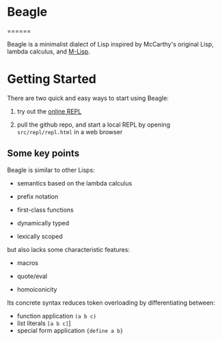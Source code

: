 # Beagle #
======

Beagle is a minimalist dialect of Lisp inspired by McCarthy's original Lisp, 
lambda calculus, and 
[M-Lisp](http://citeseerx.ist.psu.edu/viewdoc/summary?doi=10.1.1.40.4948).


# Getting Started #

There are two quick and easy ways to start using Beagle:

 1. try out the [online REPL](http://mattfenwick.github.com/Beagle/src/repl/repl.html)

 2. pull the github repo, and start a local REPL by opening `src/repl/repl.html`
    in a web browser
    

## Some key points ##

Beagle is similar to other Lisps:

 - semantics based on the lambda calculus

 - prefix notation
 
 - first-class functions
 
 - dynamically typed
 
 - lexically scoped


but also lacks some characteristic features:

 - macros
 
 - quote/eval
 
 - homoiconicity

Its concrete syntax reduces token overloading by differentiating between:

 - function application `(a b c)`
 - list literals `[a b c]`]
 - special form application `{define a b}`
 
